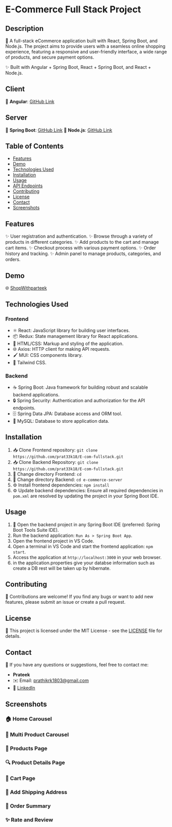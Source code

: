 # E-Commerce Full Stack Project



## Description

🚀 A full-stack eCommerce application built with React, Spring Boot, and Node.js. The project aims to provide users with a seamless online shopping experience, featuring a responsive and user-friendly interface, a wide range of products, and secure payment options.

✨ Built with Angular + Spring Boot, React + Spring Boot, and React + Node.js.

## Client
🔗 **Angular**: [GitHub Link](https://github.com/developer207/ecommerce-angular)

## Server
🔗 **Spring Boot**: [GitHub Link](https://github.com/ashok0001/e-commerce-server)
🔗 **Node.js**: [GitHub Link](https://github.com/ashok0001/ecommerce-node)

## Table of Contents

- [Features](#features)
- [Demo](#demo)
- [Technologies Used](#technologies-used)
- [Installation](#installation)
- [Usage](#usage)
- [API Endpoints](#api-endpoints)
- [Contributing](#contributing)
- [License](#license)
- [Contact](#contact)
- [Screenshots](#screenshots)

## Features

✨ User registration and authentication.
✨ Browse through a variety of products in different categories.
✨ Add products to the cart and manage cart items.
✨ Checkout process with various payment options.
✨ Order history and tracking.
✨ Admin panel to manage products, categories, and orders.

## Demo

🌐 [ShopWithparteek]()

## Technologies Used

### Frontend
- ⚛️ React: JavaScript library for building user interfaces.
- 📦 Redux: State management library for React applications.
- 🎨 HTML/CSS: Markup and styling of the application.
- 🌐 Axios: HTTP client for making API requests.
- 🖌️ MUI: CSS components library.
- 🌈 Tailwind CSS.

### Backend
- ☕ Spring Boot: Java framework for building robust and scalable backend applications.
- 🔒 Spring Security: Authentication and authorization for the API endpoints.
- 🗄️ Spring Data JPA: Database access and ORM tool.
- 💾 MySQL: Database to store application data.

## Installation

1. 📥 Clone Frontend repository: `git clone https://github.com/prat33k18/E-com-fullstack.git`
2. 📥 Clone Backend Repository: `git clone https://github.com/prat33k18/E-com-fullstack.git`
3. 📂 Change directory Frontend: `cd `
4. 📂 Change directory Backend: `cd e-commerce-server`
5. ⚙️ Install frontend dependencies: `npm install`
6. ⚙️ Update backend dependencies: Ensure all required dependencies in `pom.xml` are resolved by updating the project in your Spring Boot IDE.

## Usage

1. 🚀 Open the backend project in any Spring Boot IDE (preferred: Spring Boot Tools Suite IDE).
2. Run the backend application: `Run As > Spring Boot App`.
3. Open the frontend project in VS Code.
4. Open a terminal in VS Code and start the frontend application: `npm start`.
5. Access the application at `http://localhost:3000` in your web browser.
6. in the application.properties give your databse information such as create a DB rest will be taken up by hibernate.

    

## Contributing

🤝 Contributions are welcome! If you find any bugs or want to add new features, please submit an issue or create a pull request.

## License

📄 This project is licensed under the MIT License - see the [LICENSE](LICENSE) file for details.

## Contact

📧 If you have any questions or suggestions, feel free to contact me:

- **Prateek**
- ✉️ Email: prathikrk1803@gmail.com
- 🔗 [LinkedIn](https://www.linkedin.com/in/prathikr1803)

## Screenshots

### 🏠 Home Carousel


### 🎠 Multi Product Carousel


### 🛒 Products Page


### 🔍 Product Details Page


### 🛒 Cart Page


### 🚚 Add Shipping Address


### 🧾 Order Summary


### ✨ Rate and Review 

